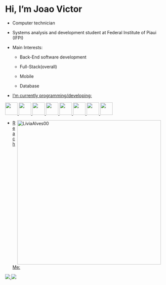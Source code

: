 # Hi, I’m Joao Victor
- Computer technician
- Systems analysis and development student at Federal Institute of Piaui (IFPI)

- Main Interests:
  
   - Back-End software development
  
   - Full-Stack(overall)
 
   - Mobile
 
   - Database
 <div>
  <a href="https://github.com/victordev018">
</div>
  
- I’m currently programming/developing:
  
<img loading="lazy" src="https://cdn.jsdelivr.net/gh/devicons/devicon@latest/icons/c/c-original.svg" width="40" height="40"/> <img loading="lazy" src="https://cdn.jsdelivr.net/gh/devicons/devicon@latest/icons/cplusplus/cplusplus-original.svg" width="40" height="40"/> <img loading="lazy" src="https://cdn.jsdelivr.net/gh/devicons/devicon@latest/icons/python/python-original.svg" width="40" height="40"/> <img loading="lazy" src="https://cdn.jsdelivr.net/gh/devicons/devicon@latest/icons/java/java-original.svg" width="40" height="40"/> <img loading="lazy" src="https://cdn.jsdelivr.net/gh/devicons/devicon@latest/icons/javascript/javascript-original.svg" width="40" height="40"/> <img loading="lazy" src="https://cdn.jsdelivr.net/gh/devicons/devicon@latest/icons/godot/godot-original.svg" width="40" height="40"/> <img loading="lazy" src="https://cdn.jsdelivr.net/gh/devicons/devicon@latest/icons/postgresql/postgresql-original.svg" width="40" height="40"/> <img loading="lazy" src="https://cdn.jsdelivr.net/gh/devicons/devicon@latest/icons/git/git-original.svg" width="40" height="40"/>

<img align='right' src="https://github-readme-stats.vercel.app/api/top-langs?username=liviaalves00&show_icons=true&locale=en&layout=compact&theme=radical" alt="LíviaAlves00" width="465" />

- Reach Me:

  <div>
<a href="https://www.linkedin.com/in/joão-victor-de-sousa-dos-santos-764571313/" target="_blank"><img loading="lazy" src="https://img.shields.io/badge/-LinkedIn-%230077B5?style=for-the-badge&logo=linkedin&logoColor=white" target="_blank"> 
<a href="mailto:joawrt8520@gmail.com" target="_blank"><img loading="lazy" src="https://img.shields.io/badge/Gmail-D14836?style=for-the-badge&logo=gmail&logoColor=white" target="_blank">

        
            
